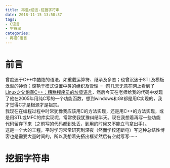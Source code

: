 ```yaml
---
title: 再温c语言-挖掘字符串
date: 2018-11-15 13:58:37
tags:  
- C语言
- 字符串
categories: 
- 再温C语言
---
```

# 前言
曾痴迷于C++中酷炫的语法，如重载运算符、继承及多态；也曾沉迷于STL及模板泛型的神奇；惊艳于模式设置中类的组织及管理······前几天无意在网上看到了[Linux之父炮轰C++：糟糕程序员的垃圾语言](https://blog.csdn.net/turingbook/article/details/1775488)，然后今天在老师给我的代码中发现了他在2005年用纯C写的一个功能函数，想到windows和Git都是用C实现的，我才觉得C才是根源才是祖宗。  
我现在在编程过程中时常犹豫我应该用C的方法实现，还是用C++的方法实现，或是用STL或MFC的库实现呢，常常使我犹豫纠结半天。现在我想着再写一些功能代码留存下来（之前写的代码都到处丢，到用的时候又不能立马拿出手）。  
这是一个大的工程，平时学习常常研究到深夜（然而学校还断电）写这种总结性博客也是需要大量时间的，所以我想着先搭出框架然后有空就写写······

# 挖掘字符串